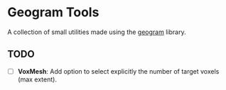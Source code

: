 Geogram Tools
=============

A collection of small utilities made using the [geogram](http://alice.loria.fr/software/geogram/doc/html/index.html) library.


TODO
----

- [ ] __VoxMesh__: Add option to select explicitly the number of target voxels (max extent).
